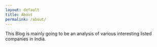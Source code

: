 ```yaml
---
layout: default
title: About
permalink: /about/
---
```


This Blog is mainly going to be an analysis of various interesting listed companies in India.